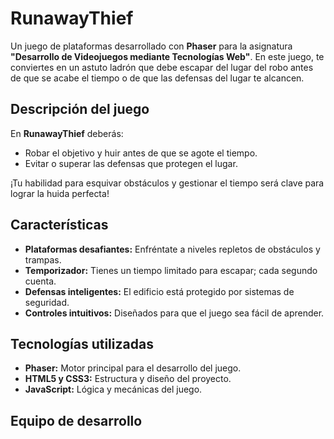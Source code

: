 # RunawayThief

Un juego de plataformas desarrollado con **Phaser** para la asignatura **"Desarrollo de Videojuegos mediante Tecnologías Web"**. En este juego, te conviertes en un astuto ladrón que debe escapar del lugar del robo antes de que se acabe el tiempo o de que las defensas del lugar te alcancen.

## Descripción del juego

En **RunawayThief** deberás:
- Robar el objetivo y huir antes de que se agote el tiempo.
- Evitar o superar las defensas que protegen el lugar.

¡Tu habilidad para esquivar obstáculos y gestionar el tiempo será clave para lograr la huida perfecta!

## Características

- **Plataformas desafiantes:** Enfréntate a niveles repletos de obstáculos y trampas.
- **Temporizador:** Tienes un tiempo limitado para escapar; cada segundo cuenta.
- **Defensas inteligentes:** El edificio está protegido por sistemas de seguridad.
- **Controles intuitivos:** Diseñados para que el juego sea fácil de aprender.

## Tecnologías utilizadas

- **Phaser:** Motor principal para el desarrollo del juego.
- **HTML5 y CSS3:** Estructura y diseño del proyecto.
- **JavaScript:** Lógica y mecánicas del juego.

## Equipo de desarrollo
